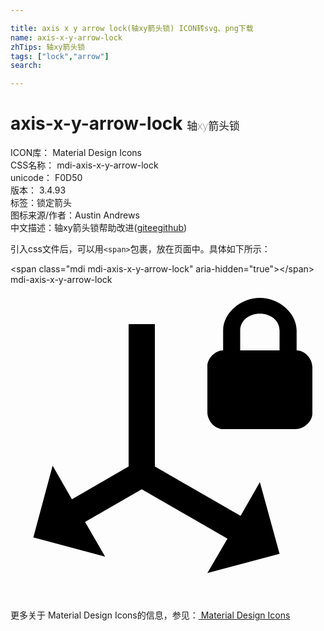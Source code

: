 ```yaml
---

title: axis x y arrow lock(轴xy箭头锁) ICON转svg、png下载
name: axis-x-y-arrow-lock
zhTips: 轴xy箭头锁
tags: ["lock","arrow"]
search: 

---
```


# axis-x-y-arrow-lock  <small style="font-size: 60%;font-weight: 100">轴xy箭头锁</small>


<div class="detail-page">
<p>
<span>
ICON库：
<span class="badge-secondary badge">Material Design Icons</span> 
</span>
<br/>
<span>
CSS名称：
<span class="badge-secondary badge">mdi-axis-x-y-arrow-lock</span> 
</span>
<br/>
<span>
unicode：
<span class="badge-secondary badge">F0D50</span> 
<copy-btn content='F0D50' btn-title=""></copy-btn>
<copy-btn :content='String.fromCodePoint(parseInt("F0D50", 16))' btn-title="复制U"></copy-btn>
</span>
<br/>
<span>
版本：
<span class="badge-secondary badge">3.4.93</span> 
</span><br/><span>标签：<span class="badge-light badge"><router-link to="/tags/lock.html">锁定</router-link></span><span class="badge-light badge"><router-link to="/tags/arrow.html">箭头</router-link></span></span>
<br/>
<span>图标来源/作者：<span class="badge-light badge">Austin Andrews</span></span> 
<br/>
<span class="zh-detail">中文描述：<span class="badge-primary badge">轴xy箭头锁</span><span class="help-link"><span>帮助改进</span>(<a href="https://gitee.com/liuwave/icon-helper/edit/master/json/material/axis-x-y-arrow-lock.json" target="_blank" rel="noopener noreferrer">gitee</a><a href="https://github.com/liuwave/icon-helper/edit/master/json/material/axis-x-y-arrow-lock.json" target="_blank" rel="noopener noreferrer">github</a></span>)</span><br/>
</p>
</div>
<div class="alert alert-dark">
  <i class="mdi mdi-axis-x-y-arrow-lock mdi-48px"></i>
  <i class="mdi mdi-axis-x-y-arrow-lock mdi-36px"></i>
  <i class="mdi mdi-axis-x-y-arrow-lock mdi-24px"></i>
  <i class="mdi mdi-axis-x-y-arrow-lock mdi-18px"></i>
</div>
<div>
  <p>引入css文件后，可以用<code>&lt;span&gt;</code>包裹，放在页面中。具体如下所示：    
  </p>
  <div class="alert alert-primary" style="font-size: 14px">
    &lt;span class="mdi mdi-axis-x-y-arrow-lock" aria-hidden="true"&gt;&lt;/span&gt;
    <copy-btn content='<span class="mdi mdi-axis-x-y-arrow-lock" aria-hidden="true"></span>'></copy-btn>
  </div>
  <div class="alert alert-secondary">
    <i class="mdi mdi-axis-x-y-arrow-lock"
    style="font-size: 24px"
    aria-hidden="true"></i> mdi-axis-x-y-arrow-lock
    <copy-btn content="mdi-axis-x-y-arrow-lock" btn-title="复制图标名称"></copy-btn>
  </div>
</div>
<div id="svg" class="svg-wrap">
<svg xmlns="http://www.w3.org/2000/svg" viewBox="0 0 24 24"><path d="M21.8,5C22.4,5 23,5.6 23,6.3V9.8C23,10.4 22.4,11 21.7,11H16.2C15.6,11 15,10.4 15,9.7V6.2C15,5.6 15.6,5 16.2,5V3.5C16.2,2.1 17.6,1 19,1C20.4,1 21.8,2.1 21.8,3.5V5M20.5,5V3.5C20.5,2.7 19.8,2.2 19,2.2C18.2,2.2 17.5,2.7 17.5,3.5V5H20.5M1.74,19.25L3.21,13.79L4.68,16.34L9,13.85V3H11V13.85L17.53,17.61L19,15.03L20.5,20.5L15,21.96L16.53,19.35L10,15.58L5.68,18.07L7.21,20.71L1.74,19.25Z" /></svg>
</div>
<detail full-name='mdi-axis-x-y-arrow-lock'></detail>
    
<div><p>更多关于 Material Design Icons的信息，参见：<a target="_blank" href="https://iconhelper.cn/material.html"> Material Design Icons</a>
</p></div>
